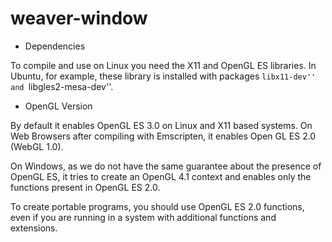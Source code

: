  # weaver-window

* Dependencies

To compile and use on Linux you need the X11 and OpenGL ES
libraries. In Ubuntu, for example, these library is installed with
packages ``libx11-dev'' and ``libgles2-mesa-dev''.

* OpenGL Version

By default it enables OpenGL ES 3.0 on Linux and X11 based systems. On
Web Browsers after compiling with Emscripten, it enables Open GL ES
2.0 (WebGL 1.0).

On Windows, as we do not have the same guarantee about the presence of
OpenGL ES, it tries to create an OpenGL 4.1 context and enables only
the functions present in OpenGL ES 2.0.

To create portable programs, you should use OpenGL ES 2.0 functions,
even if you are running in a system with additional functions and
extensions.